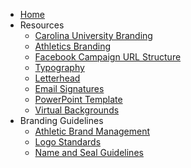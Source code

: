 <!-- docs/_sidebar.md -->

* [Home](/)
* Resources
	* [Carolina University Branding](/carolina-university-branding.md)
	* [Athletics Branding](/athletics-branding.md)
	* [Facebook Campaign URL Structure](/facebook-campaign-url-structure.md)
	* [Typography](/typography.md)
	* [Letterhead](/letterhead.md)
	* [Email Signatures](/email-signatures.md)
	* [PowerPoint Template](/powerpoint-template.md)
	* [Virtual Backgrounds](/virtual-backgrounds.md)
* Branding Guidelines
	* [Athletic Brand Management](/athletic-brand-management.md)
	* [Logo Standards](/logo-standards.md)
	* [Name and Seal Guidelines](/name-seal-logos.md)
